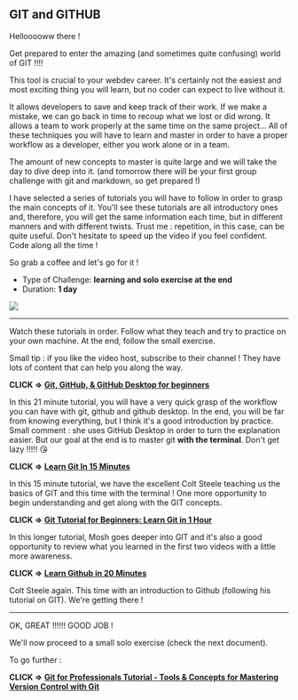 ## GIT and GITHUB

Hellooooww there !

Get prepared to enter the amazing (and sometimes quite confusing) world of GIT !!!!

This tool is crucial to your webdev career. It's certainly not the easiest and most exciting thing you will learn, but no coder can expect to live without it.

It allows developers to save and keep track of their work. If we make a mistake, we can go back in time to recoup what we lost or did wrong. It allows a team to work properly at the same time on the same project… All of these techniques you will have to learn and master in order to have a proper workflow as a developer, either you work alone or in a team.

The amount of new concepts to master is quite large and we will take the day to dive deep into it. (and tomorrow there will be your first group challenge with git and markdown, so get prepared !)

I have selected a series of tutorials you will have to follow in order to grasp the main concepts of it. You'll see these tutorials are all introductory ones and, therefore, you will get the same information each time, but in different manners and with different twists. Trust me : repetition, in this case, can be quite useful. Don't hesitate to speed up the video if you feel confident. Code along all the time !

So grab a coffee and let's go for it !

- Type of Challenge: **learning and solo exercise at the end**
- Duration: **1 day**

![](https://media.giphy.com/media/NytMLKyiaIh6VH9SPm/giphy.gif)

---

Watch these tutorials in order. Follow what they teach and try to practice on your own machine. At the end, follow the small exercise.

Small tip : if you like the video host, subscribe to their channel ! They have lots of content that can help you along the way.

**CLICK ⇒** [**Git, GitHub, & GitHub Desktop for beginners**](https://www.youtube.com/watch?v=8Dd7KRpKeaE&ab_channel=CoderCoder)

In this 21 minute tutorial, you will have a very quick grasp of the workflow you can have with git, github and github desktop. In the end, you will be far from knowing everything, but I think it's a good introduction by practice. Small comment : she uses GitHub Desktop in order to turn the explanation easier. But our goal at the end is to master git **with the terminal**. Don't get lazy !!!!! 😘

**CLICK ⇒** [**Learn Git In 15 Minutes**](https://www.youtube.com/watch?v=USjZcfj8yxE&ab_channel=ColtSteele)

In this 15 minute tutorial, we have the excellent Colt Steele teaching us the basics of GIT and this time with the terminal ! One more opportunity to begin understanding and get along with the GIT concepts.

**CLICK ⇒** [**Git Tutorial for Beginners: Learn Git in 1 Hour**](https://www.youtube.com/watch?v=8JJ101D3knE&ab_channel=ProgrammingwithMosh)

In this longer tutorial, Mosh goes deeper into GIT and it's also a good opportunity to review what you learned in the first two videos with a little more awareness.

**CLICK ⇒** [**Learn Github in 20 Minutes**](https://www.youtube.com/watch?v=nhNq2kIvi9s&ab_channel=ColtSteele)

Colt Steele again. This time with an introduction to Github (following his tutorial on GIT). We're getting there !

---

OK, GREAT !!!!!! GOOD JOB !

We'll now proceed to a small solo exercise (check the next document).

To go further :

**CLICK ⇒** [**Git for Professionals Tutorial - Tools & Concepts for Mastering Version Control with Git**](https://www.youtube.com/watch?v=Uszj_k0DGsg&ab_channel=freeCodeCamp.org)
